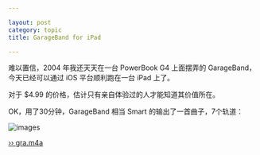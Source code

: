 ```yaml
---

layout: post
category: topic
title: GarageBand for iPad

---
```


难以置信，2004 年我还天天在一台 PowerBook G4 上面摆弄的 GarageBand，今天已经可以通过 iOS 平台顺利跑在一台 iPad 上了。

对于 $4.99 的价格，估计只有亲自体验过的人才能知道其价值所在。

OK，用了30分钟，GarageBand 相当 Smart 的输出了一首曲子，7个轨道：

![images](http://lkmake.com/resource/imgs/gra-2011-3-10.png "Gra - made with GarageBand for iPad")

[›› gra.m4a](http://lkmake.com/resource/audio/gra-2011-3-10.m4a "Gra.m4a")